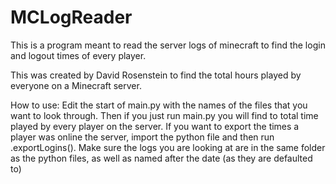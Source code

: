 # MCLogReader
This is a program meant to read the server logs of minecraft to find the login and logout times of every player.

This was created by David Rosenstein to find the total hours played by everyone on a Minecraft server.

How to use:
Edit the start of main.py with the names of the files that you want to look through. 
Then if you just run main.py you will find to total time played by every player on the server. 
If you want to export the times a player was online the server, import the python file and then run <player object>.exportLogins(<name of file>).
Make sure the logs you are looking at are in the same folder as the python files, as well as named after the date (as they are defaulted to)
